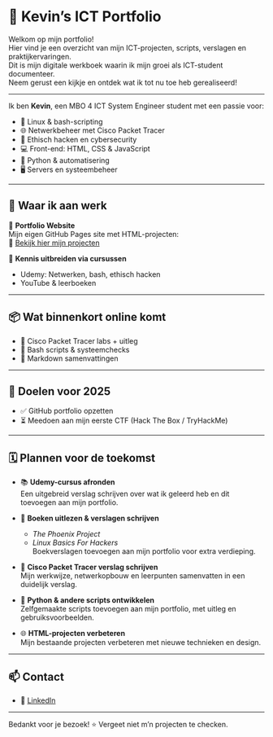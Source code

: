 # 📁 Kevin’s ICT Portfolio

Welkom op mijn portfolio!  
Hier vind je een overzicht van mijn ICT-projecten, scripts, verslagen en praktijkervaringen.  
Dit is mijn digitale werkboek waarin ik mijn groei als ICT-student documenteer.  
Neem gerust een kijkje en ontdek wat ik tot nu toe heb gerealiseerd!

---

Ik ben **Kevin**, een MBO 4 ICT System Engineer student met een passie voor:

- 🐧 Linux & bash-scripting  
- 🌐 Netwerkbeheer met Cisco Packet Tracer  
- 🔐 Ethisch hacken en cybersecurity  
- 💻 Front-end: HTML, CSS & JavaScript  
- 🐍 Python & automatisering  
- 🖥️ Servers en systeembeheer  

---

## 🌱 Waar ik aan werk

🧩 **Portfolio Website**  
Mijn eigen GitHub Pages site met HTML-projecten:  
🔗 [Bekijk hier mijn projecten](https://kevinbog.github.io/html-cursus-projecten/)

🧠 **Kennis uitbreiden via cursussen**  
- Udemy: Netwerken, bash, ethisch hacken  
- YouTube & leerboeken  

---

## 📦 Wat binnenkort online komt

- 📂 Cisco Packet Tracer labs + uitleg  
- 🧪 Bash scripts & systeemchecks  
- 📘 Markdown samenvattingen  

---

## 🚀 Doelen voor 2025

- ✅ GitHub portfolio opzetten  
- ⏳ Meedoen aan mijn eerste CTF (Hack The Box / TryHackMe)  

---

## 🗓️ Plannen voor de toekomst

- 📚 **Udemy-cursus afronden**  
  Een uitgebreid verslag schrijven over wat ik geleerd heb en dit toevoegen aan mijn portfolio.

- 📖 **Boeken uitlezen & verslagen schrijven**  
  - *The Phoenix Project*  
  - *Linux Basics For Hackers*  
  Boekverslagen toevoegen aan mijn portfolio voor extra verdieping.

- 🧠 **Cisco Packet Tracer verslag schrijven**  
  Mijn werkwijze, netwerkopbouw en leerpunten samenvatten in een duidelijk verslag.

- 🐍 **Python & andere scripts ontwikkelen**  
  Zelfgemaakte scripts toevoegen aan mijn portfolio, met uitleg en gebruiksvoorbeelden.

- 🌐 **HTML-projecten verbeteren**  
  Mijn bestaande projecten verbeteren met nieuwe technieken en design.

---

## 📫 Contact

- 📎 [LinkedIn](https://www.linkedin.com/in/kevin-bogaert-898743362/)

---

Bedankt voor je bezoek! ⭐ Vergeet niet m’n projecten te checken.
